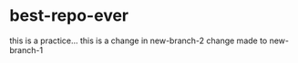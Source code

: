 # best-repo-ever
this is a practice...
this is a change in new-branch-2
change made to new-branch-1
